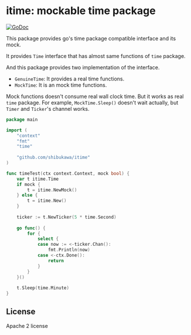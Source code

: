 # itime: mockable time package

[![GoDoc](https://godoc.org/github.com/shibukawa/itime?status.svg)](https://godoc.org/github.com/shibukawa/itime)

This package provides go's time package compatible interface and its mock.

It provides ``Time`` interface that has almost same functions of ``time`` package.

And this package provides two implementation of the interface.

* ``GenuineTime``: It provides a real time functions.
* ``MockTime``: It is an mock time functions.

Mock functions doesn't consume real wall clock time. But it works as real ``time`` package.
For example, ``MockTime.Sleep()`` doesn't wait actually, but ``Timer`` and ``Ticker``'s channel works.

```go
package main

import (
	"context"
	"fmt"
	"time"
	
	"github.com/shibukawa/itime"
)

func timeTest(ctx context.Context, mock bool) {
	var t itime.Time
	if mock {
		t = itime.NewMock()
	} else {
		t = itime.New()
	}
	
	ticker := t.NewTicker(5 * time.Second)
	
	go func() {
        for {
            select {
            case now := <-ticker.Chan():
                fmt.Println(now)
            case <-ctx.Done():
                return
            }
        }
	}()
	
	t.Sleep(time.Minute)
}
```

## License

Apache 2 license
